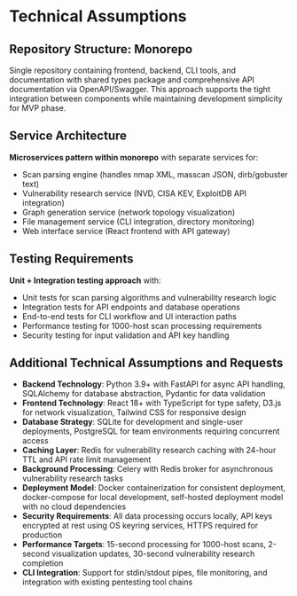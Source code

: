 # Technical Assumptions

## Repository Structure: Monorepo

Single repository containing frontend, backend, CLI tools, and documentation with shared types package and comprehensive API documentation via OpenAPI/Swagger. This approach supports the tight integration between components while maintaining development simplicity for MVP phase.

## Service Architecture

**Microservices pattern within monorepo** with separate services for:
- Scan parsing engine (handles nmap XML, masscan JSON, dirb/gobuster text)
- Vulnerability research service (NVD, CISA KEV, ExploitDB API integration)
- Graph generation service (network topology visualization)
- File management service (CLI integration, directory monitoring)
- Web interface service (React frontend with API gateway)

## Testing Requirements

**Unit + Integration testing approach** with:
- Unit tests for scan parsing algorithms and vulnerability research logic
- Integration tests for API endpoints and database operations
- End-to-end tests for CLI workflow and UI interaction paths
- Performance testing for 1000-host scan processing requirements
- Security testing for input validation and API key handling

## Additional Technical Assumptions and Requests

- **Backend Technology**: Python 3.9+ with FastAPI for async API handling, SQLAlchemy for database abstraction, Pydantic for data validation
- **Frontend Technology**: React 18+ with TypeScript for type safety, D3.js for network visualization, Tailwind CSS for responsive design
- **Database Strategy**: SQLite for development and single-user deployments, PostgreSQL for team environments requiring concurrent access
- **Caching Layer**: Redis for vulnerability research caching with 24-hour TTL and API rate limit management
- **Background Processing**: Celery with Redis broker for asynchronous vulnerability research tasks
- **Deployment Model**: Docker containerization for consistent deployment, docker-compose for local development, self-hosted deployment model with no cloud dependencies
- **Security Requirements**: All data processing occurs locally, API keys encrypted at rest using OS keyring services, HTTPS required for production
- **Performance Targets**: 15-second processing for 1000-host scans, 2-second visualization updates, 30-second vulnerability research completion
- **CLI Integration**: Support for stdin/stdout pipes, file monitoring, and integration with existing pentesting tool chains
